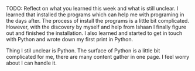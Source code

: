 TODO: Reflect on what you learned this week and what is still unclear.
I learned that installed the programs which can help me with programing in the days after. The process of install the programs is a little bit complicated. However, with the discovery by myself and help from Ishaan I finally figure out and finished the installation. I also learned and started to get in touch with Python and wrote down my first print in Python.


Thing I stil unclear is Python. The surface of Python is a little bit complicated for me, there are many content gather in one page. I feel worry about I can handle it.